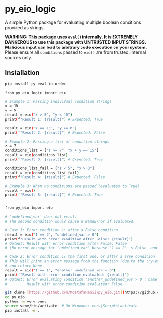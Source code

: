 # py_eio_logic

A simple Python package for evaluating multiple boolean conditions provided as strings.

**WARNING: This package uses `eval()` internally. It is EXTREMELY DANGEROUS to use this package with UNTRUSTED INPUT STRINGS. Malicious input can lead to arbitrary code execution on your system.**
Please ensure all `conditions` passed to `eio()` are from trusted, internal sources only.

## Installation

```bash
pip install py-eval-in-order

from py_eio_logic import eio

# Example 1: Passing individual condition strings
x = 10
y = 5
result = eio("x > 5", "y < 10")
print(f"Result 1: {result}") # Expected: True

result = eio("x == 10", "y == 6")
print(f"Result 2: {result}") # Expected: False

# Example 2: Passing a list of condition strings
z = 7
conditions_list = ["z >= 7", "x + y == 15"]
result = eio(conditions_list)
print(f"Result 3: {result}") # Expected: True

conditions_list_fail = ["z < 5", "x > 0"]
result = eio(conditions_list_fail)
print(f"Result 4: {result}") # Expected: False

# Example 3: When no conditions are passed (evaluates to True)
result = eio()
print(f"Result 5: {result}") # Expected: True


from py_eio import eio

# 'undefined_var' does not exist.
# The second condition would cause a NameError if evaluated.

# Case 1: Error condition is after a False condition
result = eio("1 == 2", "undefined_var > 0")
print(f"Result with error condition after False: {result}")
# Output: Result with error condition after False: False
# (No error message for 'undefined_var' because "1 == 2" is False, and evaluation stops)

# Case 2: Error condition is the first one, or after a True condition
# This will print an error message from the function (due to the try-except block)
# and return None.
result = eio("1 == 1", "another_undefined_var > 0")
print(f"Result with error condition evaluated: {result}")
# Output: Error evaluating condition 'another_undefined_var > 0': name 'another_undefined_var' is not defined
#         Result with error condition evaluated: False

git clone [https://github.com/MostafaHanii/py_eio.git](https://github.com/MostafaHanii/py_eio.git)
cd py_eio
python -m venv venv
source venv/bin/activate  # On Windows: venv\Scripts\activate
pip install -e .
